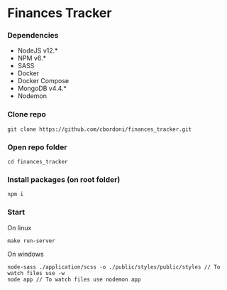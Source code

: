 # Finances Tracker

### Dependencies

* NodeJS v12.*
* NPM v6.*
* SASS
* Docker
* Docker Compose
* MongoDB v4.4.*
* Nodemon

### Clone repo
```
git clone https://github.com/cbordoni/finances_tracker.git
```

### Open repo folder
```
cd finances_tracker
```

### Install packages (on root folder)

```
npm i
```

### Start

On linux 

```
make run-server
```

On windows 

```
node-sass ./application/scss -o ./public/styles/public/styles // To watch files use -w
node app // To watch files use nodemon app
```
